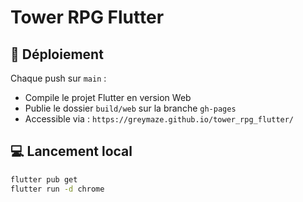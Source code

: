# Tower RPG Flutter

## 🚀 Déploiement
Chaque push sur `main` :
- Compile le projet Flutter en version Web
- Publie le dossier `build/web` sur la branche `gh-pages`
- Accessible via : `https://greymaze.github.io/tower_rpg_flutter/`

## 💻 Lancement local
```bash
flutter pub get
flutter run -d chrome
```
